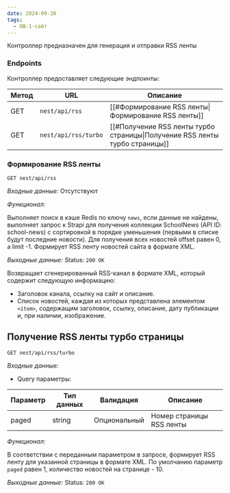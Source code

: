 ```yaml
---
date: 2024-09-30
tags:
  - ОШ-1-сайт
---
```

Контроллер предназначен для генерация и отправки RSS ленты

### Endpoints

Контроллер предоставляет следующие эндпоинты:

| Метод | URL                  | Описание                                                                    |
| ----- | -------------------- | --------------------------------------------------------------------------- |
| GET   | `nest/api/rss`       | [[#Формирование RSS ленты\|Формирование RSS ленты]]                         |
| GET   | `nest/api/rss/turbo` | [[#Получение RSS ленты турбо страницы\|Получение RSS ленты турбо страницы]] |

### Формирование RSS ленты

`GET nest/api/rss`

*Входные данные:* Отсутствуют

*Функционал:*

Выполняет поиск в кэше Redis по ключу `news`, если данные не найдены, выполняет запрос к Strapi для получения коллекции SchoolNews (API ID: school-news) с сортировкой в порядке уменьшения (первыми в списке будут последние новости). Для получения всех новостей offset  равен 0, а limit  -1. Формирует RSS ленту новостей сайта в формате XML.

*Выходные данные:* Status: `200 OK`

Возвращает сгенерированный RSS-канал в формате XML, который содержит следующую информацию:

- Заголовок канала, ссылку на сайт и описание.
- Список новостей, каждая из которых представлена элементом `<item>`, содержащим заголовок, ссылку, описание, дату публикации и, при наличии, изображение.

## Получение RSS ленты турбо страницы

`GET nest/api/rss/turbo`

*Входные данные:*

- Query параметры:

| Параметр | Тип данных | Валидация    | Описание                 |
| -------- | ---------- | ------------ | ------------------------ |
| paged    | string     | Опциональный | Номер страницы RSS ленты |

*Функционал:*

В соответствии с переданным параметром в запросе, формирует RSS ленту для указанной страницы в формате XML. По умолчанию параметр `paged` равен 1, количество новостей на странице - 10.

*Выходные данные:* Status: `200 OK`